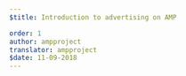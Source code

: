 ```yaml
---
$title: Introduction to advertising on AMP

order: 1
author: ampproject
translator: ampproject
$date: 11-09-2018
---
```

